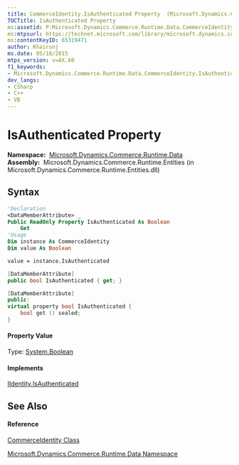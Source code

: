 ```yaml
---
title: CommerceIdentity.IsAuthenticated Property  (Microsoft.Dynamics.Commerce.Runtime.Data)
TOCTitle: IsAuthenticated Property
ms:assetid: P:Microsoft.Dynamics.Commerce.Runtime.Data.CommerceIdentity.IsAuthenticated
ms:mtpsurl: https://technet.microsoft.com/library/microsoft.dynamics.commerce.runtime.data.commerceidentity.isauthenticated(v=AX.60)
ms:contentKeyID: 65319471
author: Khairunj
ms.date: 05/18/2015
mtps_version: v=AX.60
f1_keywords:
- Microsoft.Dynamics.Commerce.Runtime.Data.CommerceIdentity.IsAuthenticated
dev_langs:
- CSharp
- C++
- VB
---
```


# IsAuthenticated Property

**Namespace:**  [Microsoft.Dynamics.Commerce.Runtime.Data](microsoft-dynamics-commerce-runtime-data-namespace.md)  
**Assembly:**  Microsoft.Dynamics.Commerce.Runtime.Entities (in Microsoft.Dynamics.Commerce.Runtime.Entities.dll)

## Syntax

``` vb
'Declaration
<DataMemberAttribute> _
Public ReadOnly Property IsAuthenticated As Boolean
    Get
'Usage
Dim instance As CommerceIdentity
Dim value As Boolean

value = instance.IsAuthenticated
```

``` csharp
[DataMemberAttribute]
public bool IsAuthenticated { get; }
```

``` c++
[DataMemberAttribute]
public:
virtual property bool IsAuthenticated {
    bool get () sealed;
}
```

#### Property Value

Type: [System.Boolean](https://technet.microsoft.com/library/a28wyd50\(v=ax.60\))  

#### Implements

[IIdentity.IsAuthenticated](https://technet.microsoft.com/library/z2x1475h\(v=ax.60\))  

## See Also

#### Reference

[CommerceIdentity Class](commerceidentity-class-microsoft-dynamics-commerce-runtime-data.md)

[Microsoft.Dynamics.Commerce.Runtime.Data Namespace](microsoft-dynamics-commerce-runtime-data-namespace.md)

